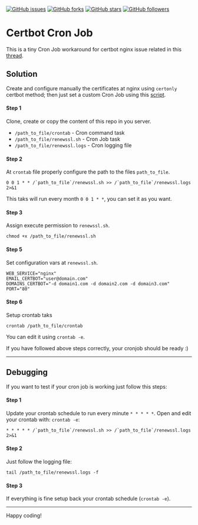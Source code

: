 [![GitHub issues](https://img.shields.io/github/issues/rockalabs/certbot-cronjob.svg)](https://github.com/rockalabs/certbot-cronjob/issues)
[![GitHub forks](https://img.shields.io/github/forks/rockalabs/certbot-cronjob.svg)](https://github.com/rockalabs/certbot-cronjob/network)
[![GitHub stars](https://img.shields.io/github/stars/rockalabs/certbot-cronjob.svg?style=social&label=Star)](https://github.com/rockalabs/certbot-cronjob/)
[![GitHub followers](https://img.shields.io/github/followers/rockalabs.svg?style=social&label=Follow)]()

# Certbot Cron Job

This is a tiny Cron Job workaround for certbot nginx issue related in this [thread](https://github.com/certbot/certbot/issues/5486).

## Solution

Create and configure manually the certificates at nginx using `certonly` certbot method; then just set a custom Cron Job using this [script](renewssl.sh).

#### Step 1

Clone, create or copy the content of this repo in you server.

* `/path_to_file/crontab` - Cron command task
* `/path_to_file/renewssl.sh` - Cron Job task
* `/path_to_file/renewssl.logs` - Cron logging file

#### Step 2

At `crontab` file properly configure the path to the files `path_to_file`.

```
0 0 1 * * /`path_to_file`/renewssl.sh >> /`path_to_file`/renewssl.logs 2>&1
```

This taks will run every month `0 0 1 * *`, you can set it as you want.


#### Step 3

Assign execute permission to `renewssl.sh`.

```
chmod +x /path_to_file/renewssl.sh
```

#### Step 5

Set configuration vars at `renewssl.sh`.

```
WEB_SERVICE="nginx"
EMAIL_CERTBOT="user@domain.com"
DOMAINS_CERTBOT="-d domain1.com -d domain2.com -d domain3.com"
PORT="80"
```

#### Step 6
Setup crontab taks

```
crontab /path_to_file/crontab
```

You can edit it using `crontab -e`.

If you have followed above steps correctly, your cronjob should be ready :)

---

## Debugging

If you want to test if your cron job is working just follow this steps:

#### Step 1

Update your crontab schedule to run every minute `* * * * *`. Open and edit your crontab with: `crontab -e`:

```
* * * * * /`path_to_file`/renewssl.sh >> /`path_to_file`/renewssl.logs 2>&1
```

#### Step 2

Just follow the logging file:

```
tail /path_to_file/renewssl.logs -f
```

#### Step 3

If everything is fine setup back your crontab schedule (`crontab -e`).

---

Happy coding!